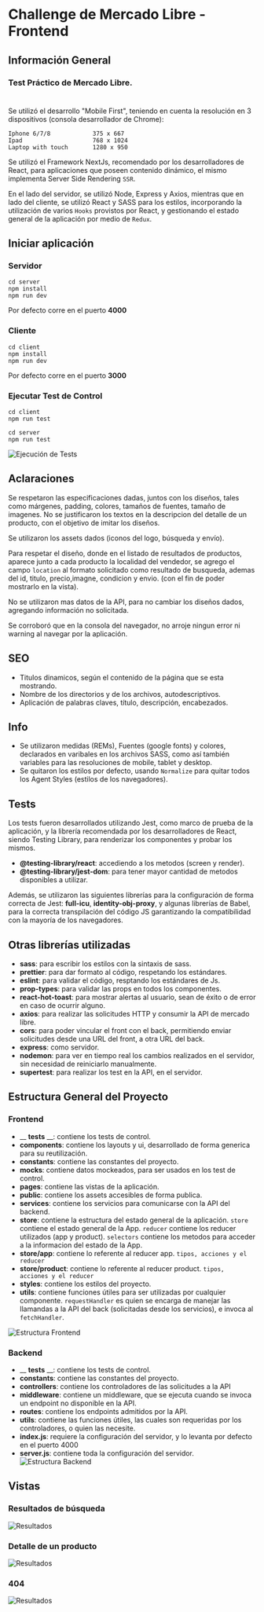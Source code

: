 # Challenge de Mercado Libre - Frontend #

## Información General ##
### Test Práctico de Mercado Libre. ###
# #
Se utilizó el desarrollo "Mobile First", teniendo en cuenta la resolución en 3 dispositivos (consola desarrollador de Chrome):

    Iphone 6/7/8            375 x 667
    Ipad                    768 x 1024
    Laptop with touch       1280 x 950

Se utilizó el Framework NextJs, recomendado por los desarrolladores de React, para aplicaciones que poseen contenido dinámico, el mismo implementa Server Side Rendering `SSR`.
 
En el lado del servidor, se utilizó Node, Express y Axios, mientras que en lado del cliente, se utilizó React y SASS para los estilos, incorporando la utilización de varios `Hooks` provistos por React, y gestionando el estado general de la aplicación por medio de `Redux`.

## Iniciar aplicación ##
### Servidor ###
```
cd server
npm install
npm run dev
```
Por defecto corre en el puerto __4000__
### Cliente ###
```
cd client
npm install
npm run dev
```
Por defecto corre en el puerto __3000__
### Ejecutar Test de Control ###
```
cd client
npm run test

cd server
npm run test
```
![Ejecución de Tests](./readme/test.gif)
## Aclaraciones ## 
Se respetaron las especificaciones dadas, juntos con los diseños, tales como márgenes, padding, colores, tamaños de fuentes, tamaño de imagenes. No se justificaron los textos en la descripcion del detalle de un producto, con el objetivo de imitar los diseños.

Se utilizaron los assets dados (iconos del logo, búsqueda y envío).

Para respetar el diseño, donde en el listado de resultados de productos, aparece junto a cada producto la localidad del vendedor, se agrego el campo `location` al formato solicitado como resultado de busqueda, ademas del id, titulo, precio,imagne, condicion y envio. (con el fin de poder mostrarlo en la vista).

No se utilizaron mas datos de la API, para no cambiar los diseños dados, agregando información no solicitada.

Se corroboró que en la consola del navegador, no arroje ningun error ni warning al navegar por la aplicación.

## SEO ##

- Titulos dinamicos, según el contenido de la página que se esta mostrando.
- Nombre de los directorios y de los archivos, autodescriptivos. 
- Aplicación de palabras claves, título, descripción, encabezados.

## Info ##

- Se utilizaron medidas (REMs), Fuentes (google fonts) y colores, declarados en varibales en los archivos SASS, como así también variables para las resoluciones de mobile, tablet y desktop.
- Se quitaron los estilos por defecto, usando `Normalize` para quitar todos los Agent Styles (estilos de los navegadores).

## Tests ##

Los tests fueron desarrollados utilizando Jest, como marco de prueba de la aplicación, y la librería recomendada por los desarrolladores de React, siendo Testing Library, para renderizar los componentes y probar los mismos.

- __@testing-library/react__: accediendo a los metodos (screen y render).
- __@testing-library/jest-dom__: para tener mayor cantidad de metodos disponibles a utilizar.

Además, se utilizaron las siguientes librerías para la configuración de forma correcta de Jest: __full-icu__, __identity-obj-proxy__, y algunas librerías de Babel, para la correcta transpilación del código JS garantizando la compatibilidad con la mayoría de los navegadores.

## Otras librerías utilizadas ##
- __sass__: para escribir los estilos con la sintaxis de sass.
- __prettier__: para dar formato al código, respetando los estándares.
- __eslint__: para validar el código, resptando los estándares de Js.
- __prop-types__: para validar las props en todos los componentes.
- __react-hot-toast__: para mostrar alertas al usuario, sean de éxito o de error en caso de ocurrir alguno.
- __axios__: para realizar las solicitudes HTTP y consumir la API de mercado libre.
- __cors__: para poder vincular el front con el back, permitiendo enviar solicitudes desde una URL del front, a otra URL del back.
- __express__: como servidor.
- __nodemon__: para ver en tiempo real los cambios realizados en el servidor, sin necesidad de reiniciarlo manualmente.
- __supertest__: para realizar los test en la API, en el servidor.

## Estructura General del Proyecto ##
### Frontend ###
- __ __tests__ __: contiene los tests de control.
- __components__: contiene los layouts y ui, desarrollado de forma generica para su reutilización.
- __constants__: contiene las constantes del proyecto.
- __mocks__: contiene datos mockeados, para ser usados en los test de control.
- __pages__: contiene las vistas de la aplicación.
- __public__: contiene los assets accesibles de forma publica.
- __services__: contiene los servicios para comunicarse con la API del backend.
- __store__: contiene la estructura del estado general de la aplicación. `store` contiene el estado general de la App. `reducer` contiene los reducer utilizados (app y product). `selectors` contiene los metodos para acceder a la informacion del estado de la App.
- __store/app__: contiene lo referente al reducer app. `tipos, acciones y el reducer`
- __store/product__: contiene lo referente al reducer product. `tipos, acciones y el reducer`
- __styles__: contiene los estilos del proyecto.
- __utils__: contiene funciones útiles para ser utilizadas por cualquier componente. `requestHandler` es quien se encarga de manejar las llamandas a la API del back (solicitadas desde los servicios), e invoca al `fetchHandler`. 

![Estructura Frontend](./readme/estructuraFront.png)
### Backend ###
- __ __tests__ __: contiene los tests de control.
- __constants__: contiene las constantes del proyecto.
- __controllers__: contiene los controladores de las solicitudes a la API
- __middleware__: contiene un middleware, que se ejecuta cuando se invoca un endpoint no disponible en la API.
- __routes__: contiene los endpoints admitidos por la API.
- __utils__: contiene las funciones útiles, las cuales son requeridas por los controladores, o quien las necesite.
- __index.js__: requiere la configuración del servidor, y lo levanta por defecto en el puerto 4000
- __server.js__: contiene toda la configuración del servidor.
![Estructura Backend](./readme/estructuraBack.png)

## Vistas ##
### Resultados de búsqueda ###
![Resultados](./readme/resultados.gif)
### Detalle de un producto ###
![Resultados](./readme/detalle.gif)
### 404 ###
![Resultados](./readme/404.gif)